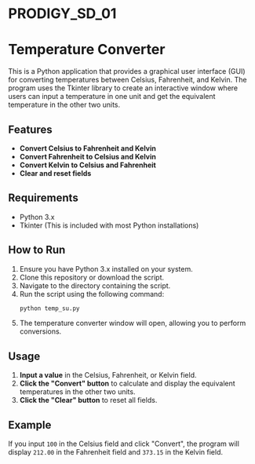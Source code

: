 # PRODIGY_SD_01
# Temperature Converter

This is a Python application that provides a graphical user interface (GUI) for converting temperatures between Celsius, Fahrenheit, and Kelvin. The program uses the Tkinter library to create an interactive window where users can input a temperature in one unit and get the equivalent temperature in the other two units.

## Features

- **Convert Celsius to Fahrenheit and Kelvin**
- **Convert Fahrenheit to Celsius and Kelvin**
- **Convert Kelvin to Celsius and Fahrenheit**
- **Clear and reset fields**

## Requirements

- Python 3.x
- Tkinter (This is included with most Python installations)

## How to Run

1. Ensure you have Python 3.x installed on your system.
2. Clone this repository or download the script.
3. Navigate to the directory containing the script.
4. Run the script using the following command:
   ```bash
   python temp_su.py
   ```
5. The temperature converter window will open, allowing you to perform conversions.

## Usage

1. **Input a value** in the Celsius, Fahrenheit, or Kelvin field.
2. **Click the "Convert" button** to calculate and display the equivalent temperatures in the other two units.
3. **Click the "Clear" button** to reset all fields.

## Example

If you input `100` in the Celsius field and click "Convert", the program will display `212.00` in the Fahrenheit field and `373.15` in the Kelvin field.

